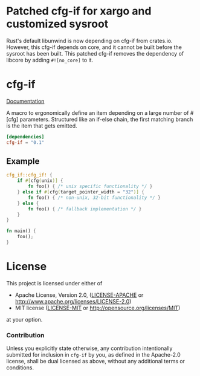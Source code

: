 # Patched cfg-if for xargo and customized sysroot

Rust's default libunwind is now depending on cfg-if from crates.io. However, this cfg-if depends on core, and it cannot be built before the sysroot has been built. This patched cfg-if removes the dependency of libcore by adding `#![no_core]` to it.

# cfg-if

[Documentation](https://docs.rs/cfg-if)


A macro to ergonomically define an item depending on a large number of #[cfg]
parameters. Structured like an if-else chain, the first matching branch is the
item that gets emitted.

```toml
[dependencies]
cfg-if = "0.1"
```

## Example

```rust
cfg_if::cfg_if! {
    if #[cfg(unix)] {
        fn foo() { /* unix specific functionality */ }
    } else if #[cfg(target_pointer_width = "32")] {
        fn foo() { /* non-unix, 32-bit functionality */ }
    } else {
        fn foo() { /* fallback implementation */ }
    }
}

fn main() {
    foo();
}
```

# License

This project is licensed under either of

 * Apache License, Version 2.0, ([LICENSE-APACHE](LICENSE-APACHE) or
   http://www.apache.org/licenses/LICENSE-2.0)
 * MIT license ([LICENSE-MIT](LICENSE-MIT) or
   http://opensource.org/licenses/MIT)

at your option.

### Contribution

Unless you explicitly state otherwise, any contribution intentionally submitted
for inclusion in `cfg-if` by you, as defined in the Apache-2.0 license, shall be
dual licensed as above, without any additional terms or conditions.
